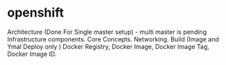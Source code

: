 # openshift

Architecture (Done For Single master setup) - multi master is pending 
Infrastructure components.
Core Concepts.
Networking.
Build (Image and Ymal Deploy only )
Docker Registry, Docker Image, Docker Image Tag, Docker Image ID.

